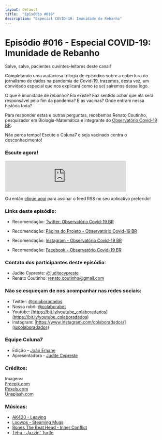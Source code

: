 ```yaml
---
layout: default
title:  "Episódio #016"
description: "Especial COVID-19: Imunidade de Rebanho"
---
```


# Episódio #016 - Especial COVID-19: Imunidade de Rebanho

Salve, salve, pacientes ouvintes-leitores deste canal!

Completando uma audaciosa trilogia de episódios sobre a cobertura do jornalismo de dados na pandemia de Covid-19, trazemos, desta vez, um convidado especial que nos explicará como (e se) sairemos dessa logo.

O que é imunidade de rebanho? Ela existe? Faz sentido achar que ela será responsável pelo fim da pandemia? E as vacinas? Onde entram nessa história toda?

Para responder estas e outras perguntas, recebemos Renato Coutinho, pesquisador em Biologia-Matemática e integrante do [Observatório Covid-19 BR](https://twitter.com/obscovid19br).

Não perca tempo!
Escute o Coluna7 e seja vacinado contra o desconhecimento!

### Escute agora!

<iframe src="https://anchor.fm/coluna7/embed/episodes/Episdio-016---Especial-COVID-19-Imunidade-de-Rebanho-ej81bd" height="102px" width="400px" frameborder="0" scrolling="no"></iframe>

Ou então [clique aqui](https://anchor.fm/s/951cc10/podcast/rss) para assinar o feed RSS no seu aplicativo preferido!

### Links deste episódio:

- Recomendação: [Twitter: Observatório Covid-19 BR](https://twitter.com/obscovid19br)

- Recomendação: [Página do Projeto - Observatório Covid-19 BR](https://covid19br.github.io/)

- Recomendação: [Instagram - Observatório Covid-19 BR](https://www.instagram.com/obscovid19br/)

- Recomendação: [Facebook - Observatório Covid-19 BR](https://www.facebook.com/obscovid19br)

### Contato dos participantes deste episódio:

- Judite Cypreste: [@juditecypreste](https://www.twitter.com/juditecypreste)
- Renato Coutinho: renato.coutinho@gmail.com

### Não se esqueçam de nos acompanhar nas redes sociais:

- Twitter: [@colaboradados](https://twitter.com/colaboradados)
- Nosso robô: [@colaborabot](https://twitter.com/colabora_bot)
- Youtube: [https://bit.ly/youtube_colaboradados](https://bit.ly/youtube_colaboradados)
- Instagram: [https://www.instagram.com/colaboradados/](@colaboradados)

### Equipe Coluna7

- Edição – [João Ernane](https://twitter.com/o_jovemadulto)
- Apresentadora - [Judite Cypreste](https://twitter.com/juditecypreste)

### Créditos:

Imagens:  
[Freepik.com](https://www.freepik.com/)  
[Pexels.com](https://www.pexels.com)  
[Unsplash.com](https://unsplash.com)

### Músicas:

- [AK420 - Leaving](https://soundcloud.com/millenniumjazz/ak420-leaving-sidenote-piano-baps)
- [Loowps - Steaming Mugs](https://soundcloud.com/millenniumjazz/loowps-steaming-mugs-sidenote-piano-baps)
- [Bones The Beat Head - Inner Conflict](https://soundcloud.com/millenniumjazz/bones-the-beat-head-inner-conflict-sidenote-piano-baps)
- [Téhu - Jazzin' Turtle](https://soundcloud.com/millenniumjazz/tehu-jazzin-turtle-sidenote-piano-baps)
